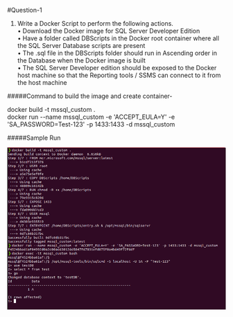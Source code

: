 #Question-1

1. Write a Docker Script to perform the following actions.  
    • Download the Docker image for SQL Server Developer Edition  
    • Have a folder called DBScripts in the Docker root container where all the SQL Server Database scripts are present  
    • The .sql file in the DBScripts folder should run in Ascending order in the Database when the Docker image is built  
    • The SQL Server Developer edition should be exposed to the Docker host machine so that the Reporting tools / SSMS can connect to it from the host machine  

#####Command to build the image and create container-  

docker build -t mssql_custom .  
docker run --name mssql_custom -e 'ACCEPT_EULA=Y' -e 'SA_PASSWORD=Test-123' -p 1433:1433 -d mssql_custom  


#####Sample Run

![Output](mssql_docker_output.png)